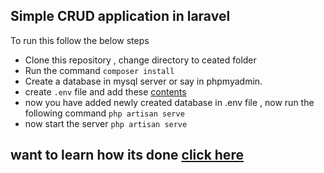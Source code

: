 
## Simple CRUD application in laravel

To run this follow the below steps


- Clone this repository , change directory to ceated folder 
- Run the command ```composer install```
- Create a database in mysql server or say in phpmyadmin.
- create ```.env``` file and add these [contents](https://codekilla.com/simple-crud-application-in-laravel/#database-setup) 
- now you have added newly created database in .env file , now run the following command
```php artisan serve```
- now start the server
```php artisan serve```

## want to learn how its done [click here](https://codekilla.com/simple-crud-application-in-laravel/)

